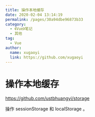 ```yaml
---
title: 操作本地缓存
date: 2020-02-04 13:14:19
permalink: /pages/30a94dbe96873b33
category:
  - 《Vue》笔记
  - 其他
tag:
  - Vue
author:
  name: xugaoyi
  link: https://github.com/xugaoyi
---
```

# 操作本地缓存

<https://github.com/ustbhuangyi/storage>

操作 sessionStorage 和 localStorage 。
